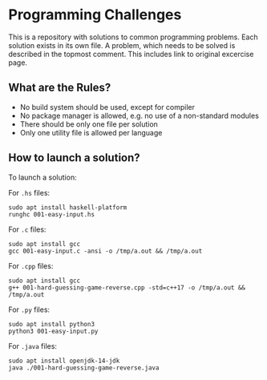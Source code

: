 # Programming Challenges

This is a repository with solutions to common programming problems.
Each solution exists in its own file.
A problem, which needs to be solved is described in the topmost comment.
This includes link to original excercise page.

## What are the Rules?

- No build system should be used, except for compiler
- No package manager is allowed, e.g. no use of a non-standard modules
- There should be only one file per solution
- Only one utility file is allowed per language

## How to launch a solution?

To launch a solution:

For `.hs` files:

    sudo apt install haskell-platform
    runghc 001-easy-input.hs

For `.c` files:

    sudo apt install gcc
    gcc 001-easy-input.c -ansi -o /tmp/a.out && /tmp/a.out

For `.cpp` files:

    sudo apt install gcc
    g++ 001-hard-guessing-game-reverse.cpp -std=c++17 -o /tmp/a.out && /tmp/a.out

For `.py` files:

    sudo apt install python3
    python3 001-easy-input.py

For `.java` files:

    sudo apt install openjdk-14-jdk
    java ./001-hard-guessing-game-reverse.java
